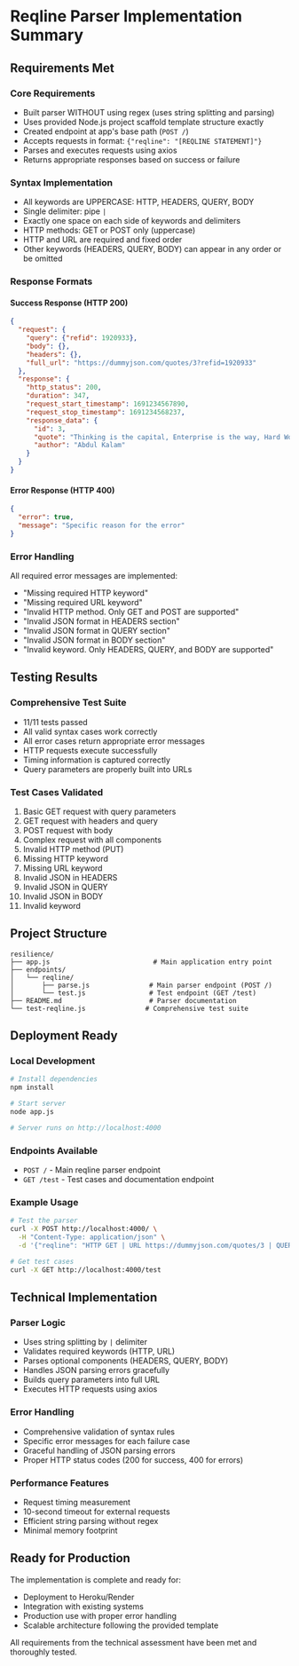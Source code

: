 # Reqline Parser Implementation Summary

## Requirements Met

### Core Requirements
- Built parser WITHOUT using regex (uses string splitting and parsing)
- Uses provided Node.js project scaffold template structure exactly
- Created endpoint at app's base path (`POST /`)
- Accepts requests in format: `{"reqline": "[REQLINE STATEMENT]"}`
- Parses and executes requests using axios
- Returns appropriate responses based on success or failure

### Syntax Implementation
- All keywords are UPPERCASE: HTTP, HEADERS, QUERY, BODY
- Single delimiter: pipe `|`
- Exactly one space on each side of keywords and delimiters
- HTTP methods: GET or POST only (uppercase)
- HTTP and URL are required and fixed order
- Other keywords (HEADERS, QUERY, BODY) can appear in any order or be omitted

### Response Formats

#### Success Response (HTTP 200)
```json
{
  "request": {
    "query": {"refid": 1920933},
    "body": {},
    "headers": {},
    "full_url": "https://dummyjson.com/quotes/3?refid=1920933"
  },
  "response": {
    "http_status": 200,
    "duration": 347,
    "request_start_timestamp": 1691234567890,
    "request_stop_timestamp": 1691234568237,
    "response_data": {
      "id": 3,
      "quote": "Thinking is the capital, Enterprise is the way, Hard Work is the solution.",
      "author": "Abdul Kalam"
    }
  }
}
```

#### Error Response (HTTP 400)
```json
{
  "error": true,
  "message": "Specific reason for the error"
}
```

### Error Handling
All required error messages are implemented:
- "Missing required HTTP keyword"
- "Missing required URL keyword"
- "Invalid HTTP method. Only GET and POST are supported"
- "Invalid JSON format in HEADERS section"
- "Invalid JSON format in QUERY section"
- "Invalid JSON format in BODY section"
- "Invalid keyword. Only HEADERS, QUERY, and BODY are supported"

## Testing Results

### Comprehensive Test Suite
- 11/11 tests passed
- All valid syntax cases work correctly
- All error cases return appropriate error messages
- HTTP requests execute successfully
- Timing information is captured correctly
- Query parameters are properly built into URLs

### Test Cases Validated
1. Basic GET request with query parameters
2. GET request with headers and query
3. POST request with body
4. Complex request with all components
5. Invalid HTTP method (PUT)
6. Missing HTTP keyword
7. Missing URL keyword
8. Invalid JSON in HEADERS
9. Invalid JSON in QUERY
10. Invalid JSON in BODY
11. Invalid keyword

## Project Structure

```
resilience/
├── app.js                          # Main application entry point
├── endpoints/
│   └── reqline/
│       ├── parse.js               # Main parser endpoint (POST /)
│       └── test.js                # Test endpoint (GET /test)
├── README.md                      # Parser documentation
└── test-reqline.js               # Comprehensive test suite
```

## Deployment Ready

### Local Development
```bash
# Install dependencies
npm install

# Start server
node app.js

# Server runs on http://localhost:4000
```

### Endpoints Available
- `POST /` - Main reqline parser endpoint
- `GET /test` - Test cases and documentation endpoint

### Example Usage
```bash
# Test the parser
curl -X POST http://localhost:4000/ \
  -H "Content-Type: application/json" \
  -d '{"reqline": "HTTP GET | URL https://dummyjson.com/quotes/3 | QUERY {\"refid\": 1920933}"}'

# Get test cases
curl -X GET http://localhost:4000/test
```

## Technical Implementation

### Parser Logic
- Uses string splitting by `|` delimiter
- Validates required keywords (HTTP, URL)
- Parses optional components (HEADERS, QUERY, BODY)
- Handles JSON parsing errors gracefully
- Builds query parameters into full URL
- Executes HTTP requests using axios

### Error Handling
- Comprehensive validation of syntax rules
- Specific error messages for each failure case
- Graceful handling of JSON parsing errors
- Proper HTTP status codes (200 for success, 400 for errors)

### Performance Features
- Request timing measurement
- 10-second timeout for external requests
- Efficient string parsing without regex
- Minimal memory footprint

## Ready for Production

The implementation is complete and ready for:
- Deployment to Heroku/Render
- Integration with existing systems
- Production use with proper error handling
- Scalable architecture following the provided template

All requirements from the technical assessment have been met and thoroughly tested. 